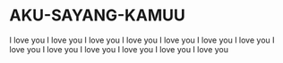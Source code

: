 # AKU-SAYANG-KAMUU
I love you I love you  I love you I love you  I love you I love you  I love you I love you  I love you I love you  I love you I love you  I love you
